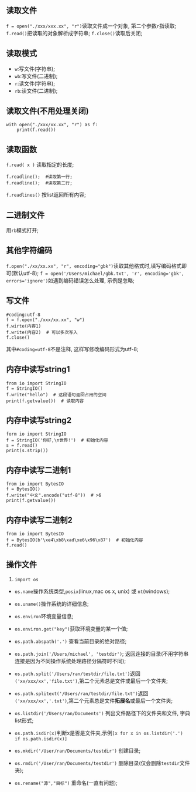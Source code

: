## 读取文件
`f = open("./xxx/xxx.xx", "r")`读取文件成一个对象, 第二个参数`r`指读取;
`f.read()`把读取的对象解析成字符串;
`f.close()`读取后关闭;

## 读取模式
* `w`:写文件(字符串);
* `wb`:写文件(二进制);
* `r`:读文件(字符串);
* `rb`:读文件(二进制);
## 读取文件(不用处理关闭)
```
with open("./xxx/xx.xx", "r") as f:
    print(f.read())
```


## 读取函数
`f.read( x )` 读取指定的长度;
```
f.readline();  #读取第一行;
f.readline();  #读取第二行;
```
`f.readlines()` 按list返回所有内容;

## 二进制文件
用`rb`模式打开;

## 其他字符编码
`f.open("./xx/xx.xx", "r", encoding="gbk")`读取其他格式时,填写编码格式即可(默认utf-8);
`f = open('/Users/michael/gbk.txt', 'r', encoding='gbk', errors='ignore')`如遇到编码错误怎么处理, 示例是忽略;


## 写文件
```
#coding:utf-8
f = f.open("./xxx/xx.xx", "w")
f.wirte(内容1)
f.write(内容2)  # 可以多次写入
f.close()
```
其中`#coding=utf-8`不是注释, 这样写修改编码形式为utf-8;


## 内存中读写string1
```
from io import StringIO
f = StringIO()
f.write("hello")  # 这段语句返回占用的空间
print(f.getvalue())  # 读取内容
```

## 内存中读写string2
```
form io import StringIO
f = StringIO('你好,\n世界!')  # 初始化内容
s = f.read()
print(s.strip())
```

## 内存中读写二进制1
```
from io import BytesIO
f = BytesIO()
f.write("中文".encode("utf-8"))  # >6
print(f.getvalue())
```

## 内存中读写二进制2
```
from io import BytesIO
f = BytesIO(b'\xe4\xb8\xad\xe6\x96\x87')  # 初始化内容
f.read()
```

## 操作文件
1. `import os`
* `os.name`操作系统类型,`posix`(linux,mac os x, unix) 或 `nt`(windows);
* `os.uname()`操作系统的详细信息;
* `os.environ`环境变量信息;
* `os.environ.get("key")`获取环境变量的某一个值;

* `os.path.abspath('.')` 查看当前目录的绝对路径;
* `os.path.join('/Users/michael', 'testdir')`; 返回连接的目录(不用字符串连接是因为不同操作系统处理路径分隔符时不同);
* `os.path.split('/Users/ran/testdir/file.txt')`返回`('xx/xxx/xx','file.txt')`,第二个元素总是文件或最后一个文件夹;
* `os.path.splitext('/Users/ran/testdir/file.txt')`返回`('xx/xxx/xx','.txt')`,第二个元素总是文件**拓展名**或最后一个文件夹;
* `os.listdir('/Users/ran/Documents')` 列出文件路径下的文件夹和文件, 字典list形式;
* `os.path.isdir(x)`判断x是否是文件夹,示例`[x for x in os.listdir('.') if os.path.isdir(x)]`

* `os.mkdir('/User/ran/Documents/testdir')` 创建目录;
* `os.rmdir('/User/ran/Documents/testdir')` 删除目录(仅会删除`testdir`文件夹);

* `os.rename("源","目标")` 重命名(一直有问题);